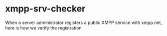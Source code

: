 xmpp-srv-checker
================

When a server administrator registers a public XMPP service with xmpp.net, here is how we verify the registration
